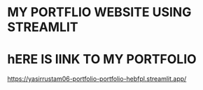 # MY PORTFLIO WEBSITE USING STREAMLIT 
# hERE IS lINK TO MY PORTFOLIO 
https://yasirrustam06-portfolio-portfolio-hebfpl.streamlit.app/
